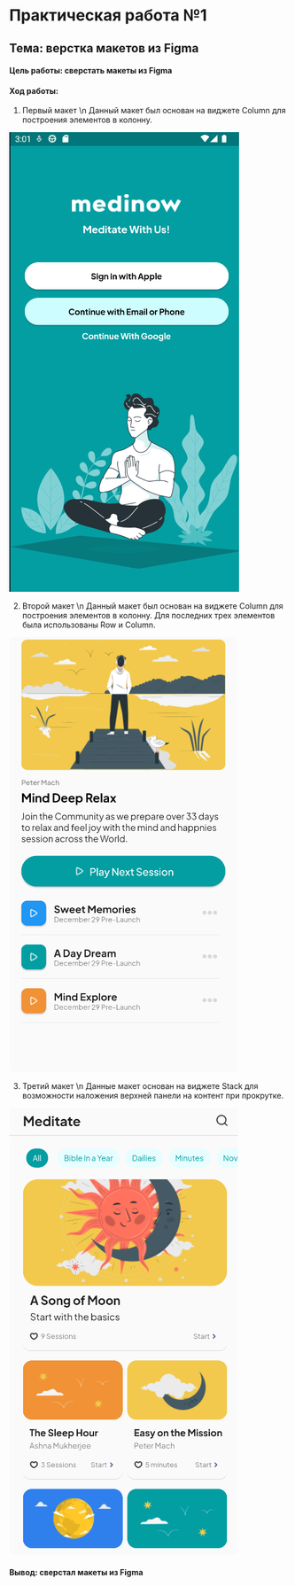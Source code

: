 # Практическая работа №1
## Тема: верстка макетов из Figma

#### Цель работы: сверстать макеты из Figma 

#### Ход работы: 

1.	Первый макет \n
Данный макет был основан на виджете Column для построения элементов в колонну.

![odin](https://github.com/Ikriler/Flutter/blob/pr1/photochki/1.PNG "first maket")

2.	Второй макет \n
Данный макет был основан на виджете Column для построения элементов в колонну. Для последних трех элементов была использованы Row и Column.

![dwa](https://github.com/Ikriler/Flutter/blob/pr1/photochki/2.PNG "second maket")

3.	Третий макет \n
Данные макет основан на виджете Stack для возможности наложения верхней панели на контент при прокрутке.

![tri](https://github.com/Ikriler/Flutter/blob/pr1/photochki/3.PNG "third maket")

#### Вывод: сверстал макеты из Figma
